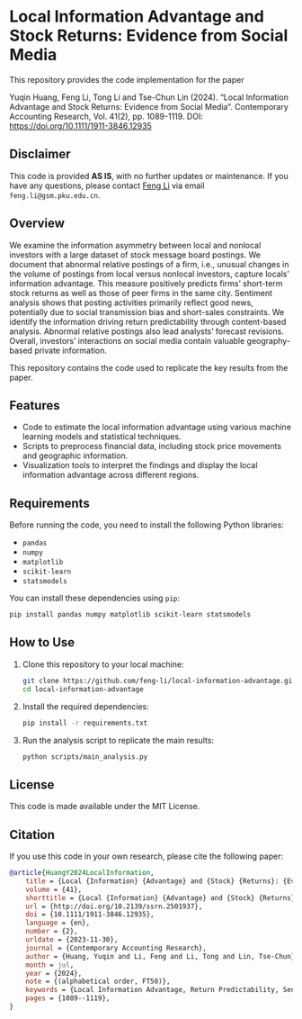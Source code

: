# Local Information Advantage and Stock Returns: Evidence from Social Media

This repository provides the code implementation for the paper


Yuqin Huang, Feng Li, Tong Li and Tse-Chun Lin (2024). “Local Information Advantage and Stock Returns: Evidence from Social Media”. Contemporary Accounting Research, Vol. 41(2), pp. 1089-1119. DOI: https://doi.org/10.1111/1911-3846.12935

## Disclaimer

This code is provided **AS IS**, with no further updates or maintenance. If you have any questions, please contact [Feng Li](https://feng.li/) via email `feng.li@gsm.pku.edu.cn`.

## Overview

We examine the information asymmetry between local and nonlocal investors with a large dataset of stock message board postings. We document that abnormal relative postings of a firm, i.e., unusual changes in the volume of postings from local versus nonlocal investors, capture locals’ information advantage. This measure positively predicts firms’ short-term stock returns as well as those of peer firms in the same city. Sentiment analysis shows that posting activities primarily reflect good news, potentially due to social transmission bias and short-sales constraints. We identify the information driving return predictability through content-based analysis. Abnormal relative postings also lead analysts’ forecast revisions. Overall, investors’ interactions on social media contain valuable geography-based private information.

This repository contains the code used to replicate the key results from the paper. 


## Features

- Code to estimate the local information advantage using various machine learning models and statistical techniques.
- Scripts to preprocess financial data, including stock price movements and geographic information.
- Visualization tools to interpret the findings and display the local information advantage across different regions.

## Requirements

Before running the code, you need to install the following Python libraries:

- `pandas`
- `numpy`
- `matplotlib`
- `scikit-learn`
- `statsmodels`

You can install these dependencies using `pip`:

```bash
pip install pandas numpy matplotlib scikit-learn statsmodels
```

## How to Use

1. Clone this repository to your local machine:

   ```bash
   git clone https://github.com/feng-li/local-information-advantage.git
   cd local-information-advantage
   ```

2. Install the required dependencies:

   ```bash
   pip install -r requirements.txt
   ```

3. Run the analysis script to replicate the main results:

   ```bash
   python scripts/main_analysis.py
   ```

## License

This code is made available under the MIT License.

## Citation

If you use this code in your own research, please cite the following paper:

```bibtex
@article{HuangY2024LocalInformation,
	title = {Local {Information} {Advantage} and {Stock} {Returns}: {Evidence} from {Social} {Media}},
	volume = {41},
	shorttitle = {Local {Information} {Advantage} and {Stock} {Returns}},
	url = {http://doi.org/10.2139/ssrn.2501937},
	doi = {10.1111/1911-3846.12935},
	language = {en},
	number = {2},
	urldate = {2023-11-30},
	journal = {Contemporary Accounting Research},
	author = {Huang, Yuqin and Li, Feng and Li, Tong and Lin, Tse-Chun},
	month = jul,
	year = {2024},
	note = {(alphabetical order, FT50)},
	keywords = {Local Information Advantage, Return Predictability, Sentiment Analysis, Social Media, Topical Analysis},
	pages = {1089--1119},
}

```
